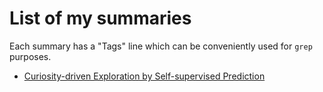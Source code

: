 # List of my summaries

Each summary has a "Tags" line which can be conveniently used for `grep` purposes.

* [Curiosity-driven Exploration by Self-supervised Prediction](./Curiosity-drivenExplorationbySelf-supervisedPrediction.md)

